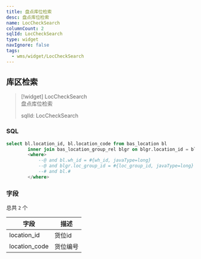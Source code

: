 ```yaml
---
title: 盘点库位检索
desc: 盘点库位检索
name: LocCheckSearch
columnCount: 2
sqlId: LocCheckSearch
type: widget
navIgnore: false
tags:
  - wms/widget/LocCheckSearch
---
```


## 库区检索
>[!widget] LocCheckSearch  
> 盘点库位检索  
> 
> sqlId: LocCheckSearch
  
### SQL
```sql
select bl.location_id, bl.location_code from bas_location bl
        inner join bas_location_group_rel blgr on blgr.location_id = bl.location_id
        <where>
            --@ and bl.wh_id = #{wh_id, javaType=long}
            --@ and blgr.loc_group_id = #{loc_group_id, javaType=long}
            --# and bl.#
        </where>
```

### 字段
总共 `2` 个

| 字段  | 描述  |
| --- | --- |
| location_id | 货位id |
| location_code | 货位编号 |

